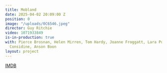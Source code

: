 ```yaml
---
title: Mobland
date: 2025-04-02 20:09:00 Z
position: 0
image: "/uploads/0C6546.jpeg"
director: Guy Ritchie
video: 1071933849
is-in-production: true
with: Pierce Brosnan, Helen Mirren, Tom Hardy, Joanne Froggatt, Lara Pulver, Paddy
  Considine, Anson Boon
layout: project
---
```


[IMDB](https://www.imdb.com/title/tt31510819/)